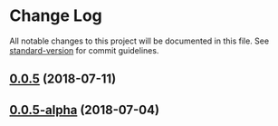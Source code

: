# Change Log

All notable changes to this project will be documented in this file. See [standard-version](https://github.com/conventional-changelog/standard-version) for commit guidelines.

<a name="0.0.5"></a>
## [0.0.5](https://github.com/TencentCloud/scf-node-debug/compare/v0.0.5-alpha...v0.0.5) (2018-07-11)



<a name="0.0.5-alpha"></a>
## [0.0.5-alpha](https://github.com/TencentCloud/scf-node-debug/compare/v0.0.4-alpha...v0.0.5-alpha) (2018-07-04)
